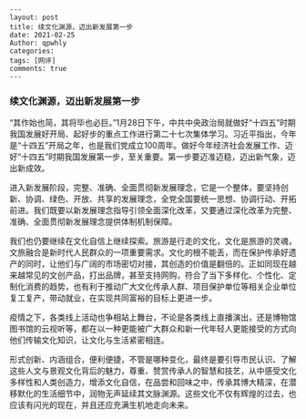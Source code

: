 ```
---
layout: post
title: 续文化渊源，迈出新发展第一步
date: 2021-02-25
Author: qpwhly
categories: 
tags: [网评]
comments: true
--- 
```

### **续文化渊源，迈出新发展第一步**



“其作始也简，其将毕也必巨。”1月28日下午，中共中央政治局就做好“十四五”时期我国发展好开局、起好步的重点工作进行第二十七次集体学习。习近平指出，今年是“十四五”开局之年，也是我们党成立100周年。做好今年经济社会发展工作、迈好“十四五”时期我国发展第一步，至关重要。第一步要迈准迈稳，迈出新气象，迈出新成效。

进入新发展阶段，完整、准确、全面贯彻新发展理念，它是一个整体，要坚持创新、协调、绿色、开放、共享的发展理念，全党全国要统一思想、协调行动、开拓前进。我们既要以新发展理念指导引领全面深化改革，又要通过深化改革为完整、准确、全面贯彻新发展理念提供体制机制保障。

我们也仍要继续在文化自信上继续探索。旅游是行走的文化，文化是旅游的灵魂，文旅融合是新时代人民群众的一项重要需求。文化的根不能丢，而在保护传承好遗产的同时，让他们与广阔的市场密切对接，其创造的价值是翻倍的。正如同现在越来越常见的文创产品，打出品牌，甚至支持网购，符合了当下多样化、个性化、定制化消费的趋势，也有利于推动广大文化传承人群、项目保护单位等相关企业单位复工复产，带动就业，在实现共同富裕的目标上更进一步。

疫情之下，各类线上活动也争相站上舞台，不论是各类线上直播演出，还是博物馆图书馆的云视听等，都在以一种更能被广大群众和新一代年轻人更能接受的方式向他们传输文化知识，让文化与生活紧密相连。

形式创新、内涵组合，便利便捷，不管是哪种变化，最终是要引导市民认识、了解这些人文与景观文化背后的魅力，尊重、赞赏传承人的智慧和技艺，从中感受文化多样性和人类创造力，增添文化自信，在品尝和回味之中，传承其博大精深，在潜移默化的生活细节中，润物无声延续其文脉渊源。这些文化不仅有辉煌的过去，也应该有闪光的现在，并且还应充满生机地走向未来。